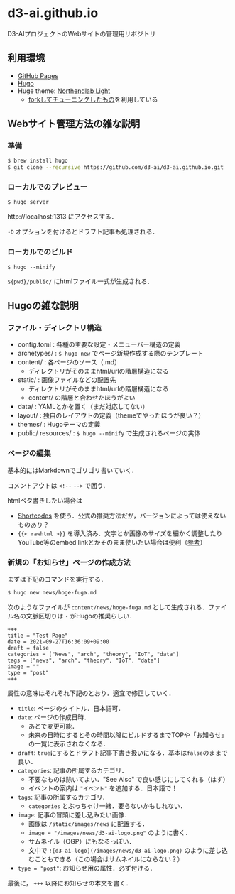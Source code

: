 # d3-ai.github.io
D3-AIプロジェクトのWebサイトの管理用リポジトリ

## 利用環境

- [GitHub Pages](https://docs.github.com/ja/pages/getting-started-with-github-pages/about-github-pages)
- [Hugo](https://gohugo.io/)
- Huge theme: [Northendlab Light](https://github.com/gethugothemes/northendlab-light)
  - [forkしてチューニングしたもの](https://github.com/takasehideki/northendlab-light)を利用している

## Webサイト管理方法の雑な説明

### 準備

```bash
$ brew install hugo
$ git clone --recursive https://github.com/d3-ai/d3-ai.github.io.git
```

### ローカルでのプレビュー

```bash
$ hugo server
```

http://localhost:1313 にアクセスする．

`-D` オプションを付けるとドラフト記事も処理される．

### ローカルでのビルド

```
$ hugo --minify
```

`${pwd}/public/` にhtmlファイル一式が生成される．

## Hugoの雑な説明

### ファイル・ディレクトリ構造

- config.toml : 各種の主要な設定・メニューバー構造の定義
- archetypes/ : `$ hugo new` でページ新規作成する際のテンプレート
- content/ : 各ページのソース（.md）
  - ディレクトリがそのままhtml/urlの階層構造になる
- static/ : 画像ファイルなどの配置先
  - ディレクトリがそのままhtml/urlの階層構造になる
  - content/ の階層と合わせたほうがよい
- data/ : YAMLとかを置く（まだ対応してない）
- layout/ : 独自のレイアウトの定義（themeでやったほうが良い？）
- themes/ : Hugoテーマの定義
- public/ resources/ : `$ hugo --minify` で生成されるページの実体

### ページの編集

基本的にはMarkdownでゴリゴリ書いていく．

コメントアウトは `<!--` `-->` で囲う．

htmlベタ書きしたい場合は
- [Shortcodes](https://gohugo.io/content-management/shortcodes/) を使う．公式の推奨方法だが，バージョンによっては使えないものあり？
- `{{< rawhtml >}}` を導入済み．文字とか画像のサイズを細かく調整したりYouTube等のembed linkとかそのまま使いたい場合は便利（[参考](https://github.com/toppers/hakoniwa/issues/5)）

### 新規の「お知らせ」ページの作成方法

まずは下記のコマンドを実行する．

```bash
$ hugo new news/hoge-fuga.md
```

次のようなファイルが `content/news/hoge-fuga.md` として生成される．ファイル名の文脈区切りは `-` がHugoの推奨らしい．

```
+++
title = "Test Page"
date = 2021-09-27T16:36:09+09:00
draft = false
categories = ["News", "arch", "theory", "IoT", "data"]
tags = ["news", "arch", "theory", "IoT", "data"]
image = ""
type = "post"
+++

```

属性の意味はそれぞれ下記のとおり．適宜で修正していく．

- `title`: ページのタイトル．日本語可．
- `date`: ページの作成日時．
  - あとで変更可能．
  - 未来の日時にするとその時間以降にビルドするまでTOPや「お知らせ」の一覧に表示されなくなる．
- `draft`: `true`にするとドラフト記事下書き扱いになる．基本は`false`のままで良い．
- `categories`: 記事の所属するカテゴリ．
  - 不要なものは除いてよい．"See Also" で良い感じにしてくれる（はず）
  - イベントの案内は `"イベント"` を追加する．日本語で！
- `tags`: 記事の所属するカテゴリ．
  - `categories` とぶっちゃけ一緒．要らないかもしれない．
- `image`: 記事の冒頭に差し込みたい画像．
  - 画像は `/static/images/news` に配置する．
  - `image = "/images/news/d3-ai-logo.png"` のように書く．
  - サムネイル（OGP）にもなるっぽい．
  - 文中で `![d3-ai-logo](/images/news/d3-ai-logo.png)` のように差し込むこともできる（この場合はサムネイルにならない？）
- `type = "post"`: お知らせ用の属性．必ず付ける．

最後に， `+++` 以降にお知らせの本文を書く．

